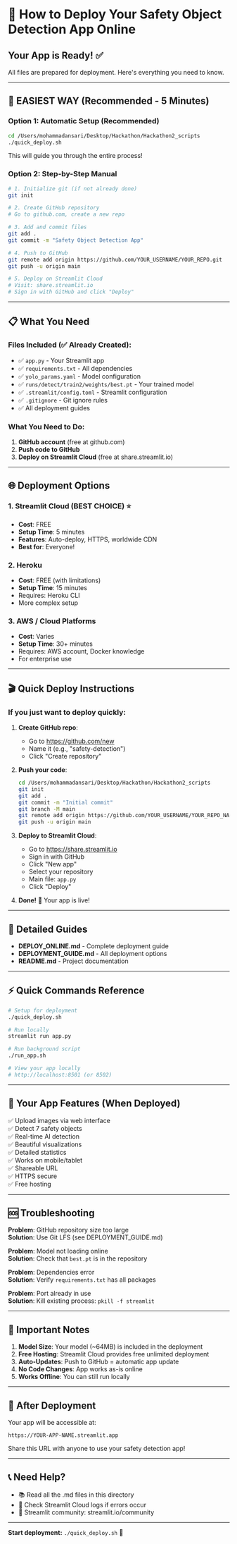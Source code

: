 # 🚀 How to Deploy Your Safety Object Detection App Online

## Your App is Ready! ✅

All files are prepared for deployment. Here's everything you need to know.

---

## 🎯 EASIEST WAY (Recommended - 5 Minutes)

### Option 1: Automatic Setup (Recommended)

```bash
cd /Users/mohammadansari/Desktop/Hackathon/Hackathon2_scripts
./quick_deploy.sh
```

This will guide you through the entire process!

### Option 2: Step-by-Step Manual

```bash
# 1. Initialize git (if not already done)
git init

# 2. Create GitHub repository
# Go to github.com, create a new repo

# 3. Add and commit files
git add .
git commit -m "Safety Object Detection App"

# 4. Push to GitHub
git remote add origin https://github.com/YOUR_USERNAME/YOUR_REPO.git
git push -u origin main

# 5. Deploy on Streamlit Cloud
# Visit: share.streamlit.io
# Sign in with GitHub and click "Deploy"
```

---

## 📋 What You Need

### Files Included (✅ Already Created):
- ✅ `app.py` - Your Streamlit app
- ✅ `requirements.txt` - All dependencies
- ✅ `yolo_params.yaml` - Model configuration
- ✅ `runs/detect/train2/weights/best.pt` - Your trained model
- ✅ `.streamlit/config.toml` - Streamlit configuration
- ✅ `.gitignore` - Git ignore rules
- ✅ All deployment guides

### What You Need to Do:
1. **GitHub account** (free at github.com)
2. **Push code to GitHub**
3. **Deploy on Streamlit Cloud** (free at share.streamlit.io)

---

## 🌐 Deployment Options

### 1. Streamlit Cloud (BEST CHOICE) ⭐
- **Cost**: FREE
- **Setup Time**: 5 minutes
- **Features**: Auto-deploy, HTTPS, worldwide CDN
- **Best for**: Everyone!

### 2. Heroku
- **Cost**: FREE (with limitations)
- **Setup Time**: 15 minutes
- Requires: Heroku CLI
- More complex setup

### 3. AWS / Cloud Platforms
- **Cost**: Varies
- **Setup Time**: 30+ minutes
- Requires: AWS account, Docker knowledge
- For enterprise use

---

## 🎬 Quick Deploy Instructions

### If you just want to deploy quickly:

1. **Create GitHub repo**:
   - Go to https://github.com/new
   - Name it (e.g., "safety-detection")
   - Click "Create repository"

2. **Push your code**:
   ```bash
   cd /Users/mohammadansari/Desktop/Hackathon/Hackathon2_scripts
   git init
   git add .
   git commit -m "Initial commit"
   git branch -M main
   git remote add origin https://github.com/YOUR_USERNAME/YOUR_REPO_NAME.git
   git push -u origin main
   ```

3. **Deploy to Streamlit Cloud**:
   - Go to https://share.streamlit.io
   - Sign in with GitHub
   - Click "New app"
   - Select your repository
   - Main file: `app.py`
   - Click "Deploy"

4. **Done!** 🎉 Your app is live!

---

## 📖 Detailed Guides

- **DEPLOY_ONLINE.md** - Complete deployment guide
- **DEPLOYMENT_GUIDE.md** - All deployment options
- **README.md** - Project documentation

---

## ⚡ Quick Commands Reference

```bash
# Setup for deployment
./quick_deploy.sh

# Run locally
streamlit run app.py

# Run background script
./run_app.sh

# View your app locally
# http://localhost:8501 (or 8502)
```

---

## 🎯 Your App Features (When Deployed)

✅ Upload images via web interface  
✅ Detect 7 safety objects  
✅ Real-time AI detection  
✅ Beautiful visualizations  
✅ Detailed statistics  
✅ Works on mobile/tablet  
✅ Shareable URL  
✅ HTTPS secure  
✅ Free hosting  

---

## 🆘 Troubleshooting

**Problem**: GitHub repository size too large  
**Solution**: Use Git LFS (see DEPLOYMENT_GUIDE.md)

**Problem**: Model not loading online  
**Solution**: Check that `best.pt` is in the repository

**Problem**: Dependencies error  
**Solution**: Verify `requirements.txt` has all packages

**Problem**: Port already in use  
**Solution**: Kill existing process: `pkill -f streamlit`

---

## 📝 Important Notes

1. **Model Size**: Your model (~64MB) is included in the deployment
2. **Free Hosting**: Streamlit Cloud provides free unlimited deployment
3. **Auto-Updates**: Push to GitHub = automatic app update
4. **No Code Changes**: App works as-is online
5. **Works Offline**: You can still run locally

---

## 🎉 After Deployment

Your app will be accessible at:
```
https://YOUR-APP-NAME.streamlit.app
```

Share this URL with anyone to use your safety detection app!

---

## 📞 Need Help?

- 📚 Read all the .md files in this directory
- 🐛 Check Streamlit Cloud logs if errors occur
- 💬 Streamlit community: streamlit.io/community

---

**Start deployment:** `./quick_deploy.sh` 🚀

